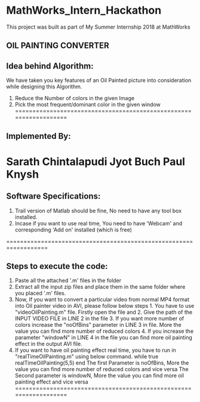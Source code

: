 # MathWorks_Intern_Hackathon
This project was built as part of My Summer Internship 2018 at MathWorks

OIL PAINTING CONVERTER
----------------------

Idea behind Algorithm:
---------------------
We have taken you key features of an Oil Painted picture into consideration while designing this Algorithm.
1. Reduce the Number of colors in the given Image
2. Pick the most frequent/dominant color in the given window
==================================================================

Implemented By:
--------------
Sarath Chintalapudi
Jyot Buch
Paul Knysh
==================================================================

Software Specifications:
-----------------------
1. Trail version of Matlab should be fine, No need to have any tool box installed.
2. Incase if you want to use real time, You need to have 'Webcam' and corresponding 'Add on' installed (which is free)

==================================================================

Steps to execute the code:
-------------------------
1. Paste all the attached '.m' files in the folder
2. Extract all the input zip files and place them in the same folder where you placed '.m' files.
3. Now, If you want to convert a particular video from normal MP4 format into Oil painter video in AVI, please follow below steps
		1. You have to use "videoOilPainting.m" file. Firstly open the file and
		2. Give the path of the INPUT VIDEO FILE in LINE 2 in the file
		3. If you want more number of colors increase the "noOfBins" parameter in LINE 3 in file. More the value you can find more number of reduced colors
		4. If you increase the parameter "windowN" in LINE 4 in the file you can find more oil painting effect in the output AVI file.
4. If you want to have oil painting effect real time, you have to run in "realTimeOilPainting.m" using below command.
		while true
			realTimeOilPainting(5,5)
		end
	The first Parameter is noOfBins, More the value you can find more number of reduced colors and vice versa
	The Second parameter is windowN, More the value you can find more oil painting effect and vice versa
==================================================================
